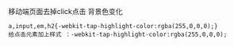
 移动端页面去掉click点击 背景色变化
    
    a,input,em,h2{-webkit-tap-highlight-color:rgba(255,0,0,0);}
    给点击元素加上样式 ：-webkit-tap-highlight-color:rgba(255,0,0,0);
